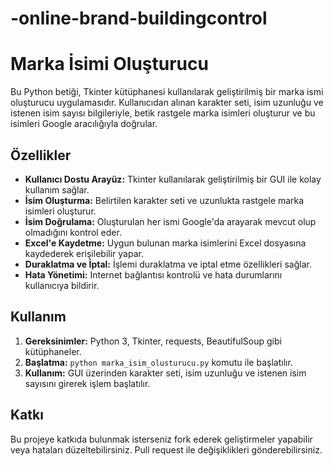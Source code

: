 # -online-brand-buildingcontrol
# Marka İsimi Oluşturucu

Bu Python betiği, Tkinter kütüphanesi kullanılarak geliştirilmiş bir marka ismi oluşturucu uygulamasıdır. Kullanıcıdan alınan karakter seti, isim uzunluğu ve istenen isim sayısı bilgileriyle, betik rastgele marka isimleri oluşturur ve bu isimleri Google aracılığıyla doğrular.

## Özellikler

- **Kullanıcı Dostu Arayüz:** Tkinter kullanılarak geliştirilmiş bir GUI ile kolay kullanım sağlar.
- **İsim Oluşturma:** Belirtilen karakter seti ve uzunlukta rastgele marka isimleri oluşturur.
- **İsim Doğrulama:** Oluşturulan her ismi Google'da arayarak mevcut olup olmadığını kontrol eder.
- **Excel'e Kaydetme:** Uygun bulunan marka isimlerini Excel dosyasına kaydederek erişilebilir yapar.
- **Duraklatma ve İptal:** İşlemi duraklatma ve iptal etme özellikleri sağlar.
- **Hata Yönetimi:** Internet bağlantısı kontrolü ve hata durumlarını kullanıcıya bildirir.

## Kullanım

1. **Gereksinimler:** Python 3, Tkinter, requests, BeautifulSoup gibi kütüphaneler.
2. **Başlatma:** `python marka_isim_olusturucu.py` komutu ile başlatılır.
3. **Kullanım:** GUI üzerinden karakter seti, isim uzunluğu ve istenen isim sayısını girerek işlem başlatılır.

## Katkı

Bu projeye katkıda bulunmak isterseniz fork ederek geliştirmeler yapabilir veya hataları düzeltebilirsiniz. Pull request ile değişiklikleri gönderebilirsiniz.

